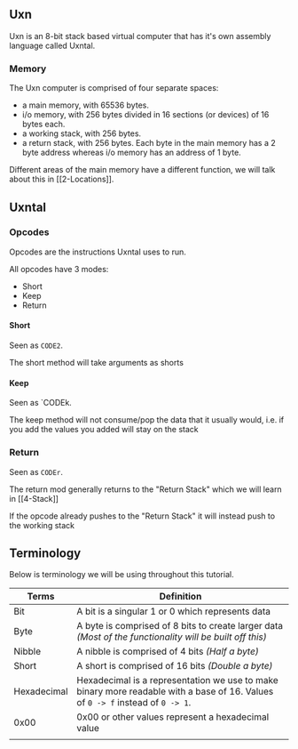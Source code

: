 ## Uxn
Uxn is an 8-bit stack based virtual computer that has it's own assembly language called Uxntal.
### Memory
The Uxn computer is comprised of four separate spaces:
- a main memory, with 65536 bytes.
- i/o memory, with 256 bytes divided in 16 sections (or devices) of 16 bytes each.
- a working stack, with 256 bytes.
- a return stack, with 256 bytes.
Each byte in the main memory has a 2 byte address whereas i/o memory has an address of 1 byte.

Different areas of the main memory have a different function, we will talk about this in [[2-Locations]].
## Uxntal
### Opcodes
Opcodes are the instructions Uxntal uses to run.

All opcodes have 3 modes:
- Short
- Keep
- Return
#### Short
Seen as `CODE2`.

The short method will take arguments as shorts
#### Keep
Seen as `CODEk.

The keep method will not consume/pop the data that it usually would, i.e. if you add the values you added will stay on the stack
### Return
Seen as `CODEr`.

The return mod generally returns to the "Return Stack" which we will learn in [[4-Stack]]

If the opcode already pushes to the "Return Stack" it will instead push to the working stack
## Terminology
Below is terminology we will be using throughout this tutorial.

| Terms       | Definition                                                                                                                     |
| ----------- | ------------------------------------------------------------------------------------------------------------------------------ |
| Bit         | A bit is a singular 1 or 0 which represents data                                                                               |
| Byte        | A byte is comprised of 8 bits to create larger data<br>*(Most of the functionality will be built off this)*                    |
| Nibble      | A nibble is comprised of 4 bits *(Half a byte)*                                                                                |
| Short       | A short is comprised of 16 bits *(Double a byte)*                                                                              |
| Hexadecimal | Hexadecimal is a representation we use to make binary more readable with a base of 16. Values of `0 -> f` instead of `0 -> 1`. |
| 0x00        | 0x00 or other values represent a hexadecimal value                                                                             |
|             |                                                                                                                                |
